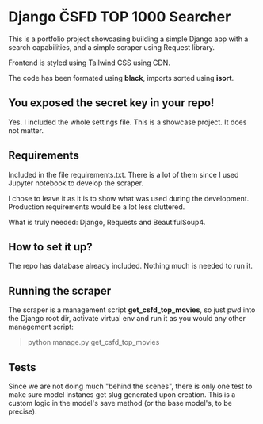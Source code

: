 # Django ČSFD TOP 1000 Searcher

This is a portfolio project showcasing building a simple Django app with a search capabilities, and a simple scraper using Request library.

Frontend is styled using Tailwind CSS using CDN.

The code has been formated using **black**, imports sorted using **isort**.

## You exposed the secret key in your repo!

Yes. I included the whole settings file. This is a showcase project. It does not matter.

## Requirements

Included in the file requirements.txt. There is a lot of them since I used Jupyter notebook to develop the scraper.

I chose to leave it as it is to show what was used during the development. Production requirements would be a lot less cluttered.

What is truly needed: Django, Requests and BeautifulSoup4.

## How to set it up?

The repo has database already included. Nothing much is needed to run it.

## Running the scraper

The scraper is a management script **get_csfd_top_movies**, so just pwd into the Django root dir, activate virtual env and run it as you would any other management script:

> python manage.py get_csfd_top_movies

## Tests

Since we are not doing much "behind the scenes", there is only one test to make sure model instanes get slug generated upon creation. This is a custom logic in the model's save method (or the base model's, to be precise).
